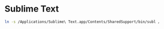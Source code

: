 # Sublime Text

```bash
ln -s /Applications/Sublime\ Text.app/Contents/SharedSupport/bin/subl /usr/local/bin/subl
```

